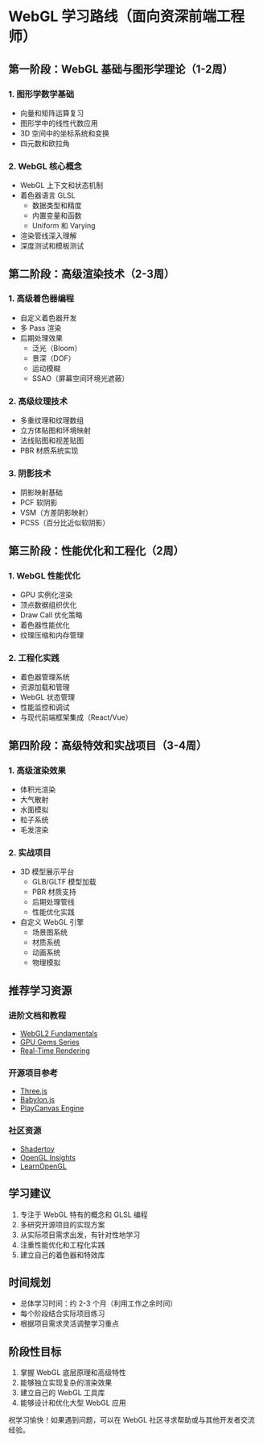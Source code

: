 # WebGL 学习路线（面向资深前端工程师）

## 第一阶段：WebGL 基础与图形学理论（1-2周）

### 1. 图形学数学基础
- 向量和矩阵运算复习
- 图形学中的线性代数应用
- 3D 空间中的坐标系统和变换
- 四元数和欧拉角

### 2. WebGL 核心概念
- WebGL 上下文和状态机制
- 着色器语言 GLSL
  - 数据类型和精度
  - 内置变量和函数
  - Uniform 和 Varying
- 渲染管线深入理解
- 深度测试和模板测试

## 第二阶段：高级渲染技术（2-3周）

### 1. 高级着色器编程
- 自定义着色器开发
- 多 Pass 渲染
- 后期处理效果
  - 泛光（Bloom）
  - 景深（DOF）
  - 运动模糊
  - SSAO（屏幕空间环境光遮蔽）

### 2. 高级纹理技术
- 多重纹理和纹理数组
- 立方体贴图和环境映射
- 法线贴图和视差贴图
- PBR 材质系统实现

### 3. 阴影技术
- 阴影映射基础
- PCF 软阴影
- VSM（方差阴影映射）
- PCSS（百分比近似软阴影）

## 第三阶段：性能优化和工程化（2周）

### 1. WebGL 性能优化
- GPU 实例化渲染
- 顶点数据组织优化
- Draw Call 优化策略
- 着色器性能优化
- 纹理压缩和内存管理

### 2. 工程化实践
- 着色器管理系统
- 资源加载和管理
- WebGL 状态管理
- 性能监控和调试
- 与现代前端框架集成（React/Vue）

## 第四阶段：高级特效和实战项目（3-4周）

### 1. 高级渲染效果
- 体积光渲染
- 大气散射
- 水面模拟
- 粒子系统
- 毛发渲染

### 2. 实战项目
- 3D 模型展示平台
  - GLB/GLTF 模型加载
  - PBR 材质支持
  - 后期处理管线
  - 性能优化实践
- 自定义 WebGL 引擎
  - 场景图系统
  - 材质系统
  - 动画系统
  - 物理模拟

## 推荐学习资源

### 进阶文档和教程
- [WebGL2 Fundamentals](https://webgl2fundamentals.org/)
- [GPU Gems Series](https://developer.nvidia.com/gpugems/gpugems/contributors)
- [Real-Time Rendering](http://www.realtimerendering.com/)

### 开源项目参考
- [Three.js](https://github.com/mrdoob/three.js)
- [Babylon.js](https://github.com/BabylonJS/Babylon.js)
- [PlayCanvas Engine](https://github.com/playcanvas/engine)

### 社区资源
- [Shadertoy](https://www.shadertoy.com/)
- [OpenGL Insights](http://openglinsights.com/)
- [LearnOpenGL](https://learnopengl.com/)

## 学习建议

1. 专注于 WebGL 特有的概念和 GLSL 编程
2. 多研究开源项目的实现方案
3. 从实际项目需求出发，有针对性地学习
4. 注重性能优化和工程化实践
5. 建立自己的着色器和特效库

## 时间规划

- 总体学习时间：约 2-3 个月（利用工作之余时间）
- 每个阶段结合实际项目练习
- 根据项目需求灵活调整学习重点

## 阶段性目标

1. 掌握 WebGL 底层原理和高级特性
2. 能够独立实现复杂的渲染效果
3. 建立自己的 WebGL 工具库
4. 能够设计和优化大型 WebGL 应用

祝学习愉快！如果遇到问题，可以在 WebGL 社区寻求帮助或与其他开发者交流经验。
